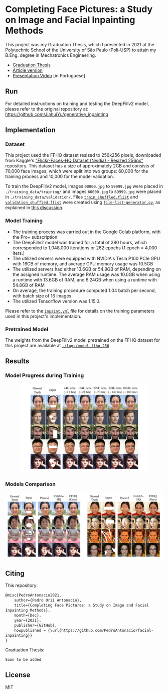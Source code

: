 # Completing Face Pictures: a Study on Image and Facial Inpainting Methods

This project was my Graduation Thesis, which I presented in 2021 at the Polytechnic School of the University of São Paulo (Poli-USP) to attain my B.Eng. degree in Mechatronics Engineering.

- [Graduation Thesis](/Thesis.pdf)
- [Article version](/Article.pdf)
- [Presentation Video](https://youtu.be/UBtx8c31BuY) [in Portuguese]

## Run
For detailed instructions on training and testing the DeepFillv2 model, please refer to the original repository at: https://github.com/JiahuiYu/generative_inpainting

## Implementation

### Dataset
This project used the FFHQ dataset resized to 256x256 pixels, downloaded from Kaggle's ["Flickr-Faces-HQ Dataset (Nvidia) - Resized 256px"](https://www.kaggle.com/xhlulu/flickrfaceshq-dataset-nvidia-resized-256px) repository. This dataset has a size of approximately 2GB and consists of 70,000 face images, which were split into two groups: 60,000 for the training process and 10,000 for the model validation.

To train the DeepFillv2 model, images `00000.jpg` to `59999.jpg` were placed in `./training_data/training/` and images `60000.jpg` to `69999.jpg` were placed in `./training_data/validation/`. Files [`train_shuffled.flist`](./data_flist/train_shuffled.flist) and [`validation_shuffled.flist`](./data_flist/validation_shuffled.flist) were created using [`file-list-generator.py`](./file-list-generator.py), as explained in [this discussion](https://github.com/JiahuiYu/generative_inpainting/issues/15).

### Model Training

- The training process was carried out in the Google Colab platform, with the Pro+ subscription
- The DeepFillv2 model was trained for a total of 280 hours, which corresponded to 1,048,000 iterations or 262 epochs (1 epoch = 4,000 iters.)
- The utilized servers were equipped with NVIDIA's Tesla P100 PCIe GPU with 16GB of memory, and average GPU memory usage was 10.5GB
- The utilized servers had either 13.6GB or 54.8GB of RAM, depending on the assigned runtime. The average RAM usage was 10.0GB when using a runtime with 13.6GB of RAM, and 6.24GB when using a runtime with 54.8GB of RAM
- On average, the training procedure computed 1.04 batch per second, with batch size of 16 images
- The utilized Tensorflow version was 1.15.0.

Please refer to the [`inpaint.yml`](/inpaint.yml) file for details on the training parameters used in this project's implementaion.

### Pretrained Model
The weights from the DeepFillv2 model pretrained on the FFHQ dataset for this project are available at [`./logs/model_ffhq_256`](./logs/model_ffhq_256)

## Results

### Model Progress during Training
<p align="center">
  <img src="./images/results_model-progress.png" width="80%" title="Model Progress during Training"/>
</p>

### Models Comparison
<p align="center">
  <img src="./images/results_models-comparison.png" width="100%" title="Models Comparison"/>
</p>


## Citing
This repository:
```
@misc{PedroAntonacio2021,
    author={Pedro Orii Antonacio},
    title={Completing Face Pictures: a Study on Image and Facial Inpainting Methods},
    month={Dec},
    year={2021},
    publisher={GitHub},
    howpublished = {\url{https://github.com/PedroAntonacio/facial-inpainting}}
}
```

Graduation Thesis:
```
Soon to be added
```

## License
MIT